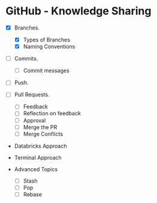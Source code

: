 # GitHub - Knowledge Sharing

- [X] Branches.
    - [X] Types of Branches
    - [X] Naming Conventions
- [ ] Commits.
    - [ ] Commit messages

- [ ] Push.

- [ ] Pull Requests.
    - [ ] Feedback
    - [ ] Reflection on feedback
    - [ ] Approval
    - [ ] Merge the PR
    - [ ] Merge Conflicts

- Databricks Approach
- Terminal Approach

- Advanced Topics
    - [ ] Stash
    - [ ] Pop
    - [ ] Rebase
